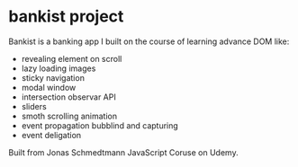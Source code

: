 # bankist project

Bankist is a banking app I built on the course of learning advance DOM like:

- revealing element on scroll
- lazy loading images
- sticky navigation
- modal window
- intersection observar API
- sliders
- smoth scrolling animation
- event propagation bubblind and capturing
- event deligation

Built from Jonas Schmedtmann JavaScript Coruse on Udemy.
